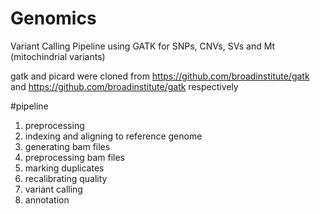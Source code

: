 # Genomics
Variant Calling Pipeline using GATK for SNPs, CNVs, SVs and Mt (mitochindrial variants)

gatk and picard were cloned from https://github.com/broadinstitute/gatk and https://github.com/broadinstitute/gatk respectively

#pipeline
1. preprocessing
2. indexing and aligning to reference genome
3. generating bam files
4. preprocessing bam files
5. marking duplicates
6. recalibrating quality
7. variant calling
8. annotation
